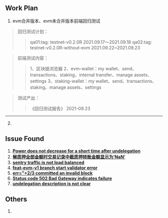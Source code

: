 ## Work Plan
1. evm合并版本、evm未合并版本前端回归测试
>回归测试计划：
>>qa01:tag: testnet-v0.2.0R    2021.09.17～2021.09.18
>>qa02:tag: testnet-v0.2.0R-without-evm    2021.09.22~2021.09.23

>前端测试内容：
>>1、区块链浏览器
>>2、evm-wallet：my wallet、send、transactions、staking、internal transfer、manage assets、settings
>>3、staking-wallet：my wallet、send、transactions、staking、manage assets、settings

>测试产出：
>>《回归测试报告》    2021-09.23

***

2.


## Issue Found
1. [**Power does not decrease for a short time after undelegation**](https://github.com/FindoraNetwork/platform/issues/510)
2. [**解质押全部金额时交易记录中截质押转账金额显示为‘NaN’**](https://github.com/FindoraNetwork/findora-electron-wallet/issues/126)
3. [**sentry traffic is not load balanced**](https://github.com/FindoraNetwork/platform/issues/512)
4. [**feat-evm-v1 branch start validator error**](https://github.com/FindoraNetwork/platform/issues/516)
5. [**err="+2/3 committed an invalid block**](https://github.com/FindoraNetwork/platform/issues/517)
6. [**Status code 502 Bad Gateway indicates failure**](https://github.com/FindoraNetwork/platform/issues/519)
6. [**undelegation description is not clear**](https://github.com/FindoraNetwork/platform/issues/530)


## Others
1. 